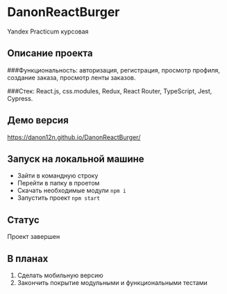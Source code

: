 # DanonReactBurger
Yandex Practicum курсовая

## Описание проекта
###Функциональность: авторизация, регистрация, просмотр профиля, создание заказа, просмотр ленты заказов.

###Стек: React.js, css.modules, Redux, React Router, TypeScript, Jest, Cypress.

## Демо версия
https://danon12n.github.io/DanonReactBurger/

## Запуск на локальной машине
- Зайти в командную строку 
- Перейти в папку в проетом
- Скачать необходимые модули ```npm i```
- Запустить проект ```npm start```

## Статус
Проект завершен

## В планах
1) Сделать мобильную версию
2) Закончить покрытие модульными и функциональными тестами
